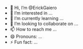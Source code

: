 - 👋 Hi, I’m @ErickGaiero
- 👀 I’m interested in ...
- 🌱 I’m currently learning ...
- 💞️ I’m looking to collaborate on ...
- 📫 How to reach me ...
- 😄 Pronouns: ...
- ⚡ Fun fact: ...

<!---
ErickGaiero/ErickGaiero is a ✨ special ✨ repository because its `README.md` (this file) appears on your GitHub profile.
You can click the Preview link to take a look at your changes.
--->
